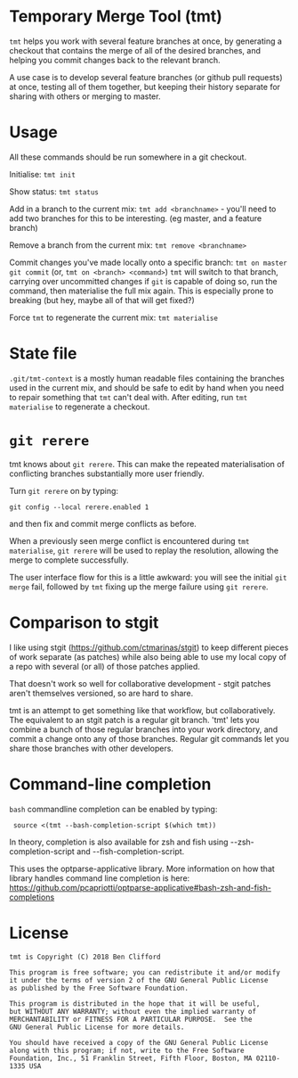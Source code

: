 # Temporary Merge Tool (tmt)

`tmt` helps you work with several feature branches at once, by
generating a checkout that contains the merge of all of the desired
branches, and helping you commit changes back to the relevant branch.

A use case is to develop several feature branches (or github pull
requests) at once, testing all of them together, but keeping their
history separate for sharing with others or merging to master.

# Usage

All these commands should be run somewhere in a git checkout.

Initialise: `tmt init`

Show status: `tmt status`

Add in a branch to the current mix: `tmt add <branchname>` - you'll
need to add two branches for this to be interesting. (eg master,
and a feature branch)

Remove a branch from the current mix: `tmt remove <branchname>`

Commit changes you've made locally onto a specific branch:
`tmt on master git commit` (or, `tmt on <branch> <command>`)
`tmt` will switch to that branch, carrying over uncommitted
changes if `git` is capable of doing so, run the command,
then materialise the full mix again. This is especially prone
to breaking (but hey, maybe all of that will get fixed?)

Force `tmt` to regenerate the current mix: `tmt materialise`

# State file

`.git/tmt-context` is a mostly human readable files containing the branches
used in the current mix, and should be safe to edit by hand when
you need to repair something that `tmt` can't deal with. After editing,
run `tmt materialise` to regenerate a checkout.

# `git rerere`

tmt knows about `git rerere`. This can make the repeated materialisation
of conflicting branches substantially more user friendly.

Turn `git rerere` on by typing:

```
git config --local rerere.enabled 1
```

and then fix and commit merge conflicts as before.

When a previously seen merge conflict is encountered during
`tmt materialise`, `git rerere` will be used to replay the
resolution, allowing the merge to complete successfully.

The user interface flow for this is a little awkward: you will see
the initial `git merge` fail, followed by `tmt` fixing up the
merge failure using `git rerere`.

# Comparison to stgit

I like using stgit (https://github.com/ctmarinas/stgit) to keep
different pieces of work separate (as patches) while also being able
to use my local copy of a repo with several (or all) of those patches
applied.

That doesn't work so well for collaborative development - stgit patches
aren't themselves versioned, so are hard to share.

tmt is an attempt to get something like that workflow, but
collaboratively. The equivalent to an stgit patch is a regular git
branch. 'tmt' lets you combine a bunch of those regular branches
into your work directory, and commit a change onto any of those
branches. Regular git commands let you share those branches with
other developers.

# Command-line completion

`bash` commandline completion can be enabled by typing:

```
 source <(tmt --bash-completion-script $(which tmt))
```

In theory, completion is also available for zsh and
fish using --zsh-completion-script and --fish-completion-script.

This uses the optparse-applicative library. More information on how
that library handles command line completion is here:
https://github.com/pcapriotti/optparse-applicative#bash-zsh-and-fish-completions

# License

    tmt is Copyright (C) 2018 Ben Clifford

    This program is free software; you can redistribute it and/or modify
    it under the terms of version 2 of the GNU General Public License
    as published by the Free Software Foundation.

    This program is distributed in the hope that it will be useful,
    but WITHOUT ANY WARRANTY; without even the implied warranty of
    MERCHANTABILITY or FITNESS FOR A PARTICULAR PURPOSE.  See the
    GNU General Public License for more details.

    You should have received a copy of the GNU General Public License
    along with this program; if not, write to the Free Software
    Foundation, Inc., 51 Franklin Street, Fifth Floor, Boston, MA 02110-1335 USA

